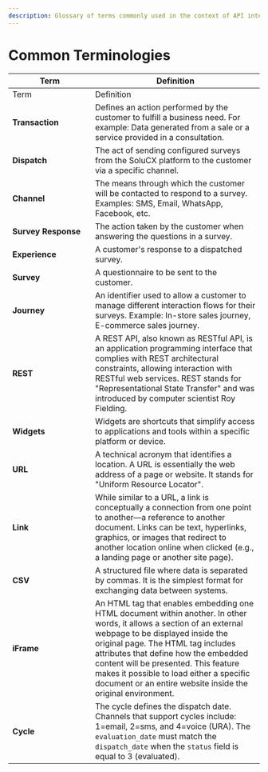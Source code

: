 ```yaml
---
description: Glossary of terms commonly used in the context of API integrations.
---
```


# Common Terminologies

<table data-header-hidden><thead><tr><th width="150">Term</th><th>Definition</th></tr></thead><tbody><tr><td>Term</td><td>Definition</td></tr><tr><td><strong>Transaction</strong></td><td>Defines an action performed by the customer to fulfill a business need. For example: Data generated from a sale or a service provided in a consultation.</td></tr><tr><td><strong>Dispatch</strong></td><td>The act of sending configured surveys from the SoluCX platform to the customer via a specific channel.</td></tr><tr><td><strong>Channel</strong></td><td>The means through which the customer will be contacted to respond to a survey. Examples: SMS, Email, WhatsApp, Facebook, etc.</td></tr><tr><td><strong>Survey Response</strong></td><td>The action taken by the customer when answering the questions in a survey.</td></tr><tr><td><strong>Experience</strong></td><td>A customer's response to a dispatched survey.</td></tr><tr><td><strong>Survey</strong></td><td>A questionnaire to be sent to the customer.</td></tr><tr><td><strong>Journey</strong></td><td>An identifier used to allow a customer to manage different interaction flows for their surveys. Example: In-store sales journey, E-commerce sales journey.</td></tr><tr><td><strong>REST</strong></td><td>A REST API, also known as RESTful API, is an application programming interface that complies with REST architectural constraints, allowing interaction with RESTful web services. REST stands for "Representational State Transfer" and was introduced by computer scientist Roy Fielding.</td></tr><tr><td><strong>Widgets</strong></td><td>Widgets are shortcuts that simplify access to applications and tools within a specific platform or device.</td></tr><tr><td><strong>URL</strong></td><td>A technical acronym that identifies a location. A URL is essentially the web address of a page or website. It stands for "Uniform Resource Locator".</td></tr><tr><td><strong>Link</strong></td><td>While similar to a URL, a link is conceptually a connection from one point to another—a reference to another document. Links can be text, hyperlinks, graphics, or images that redirect to another location online when clicked (e.g., a landing page or another site page).</td></tr><tr><td><strong>CSV</strong></td><td>A structured file where data is separated by commas. It is the simplest format for exchanging data between systems.</td></tr><tr><td><strong>iFrame</strong></td><td>An HTML tag that enables embedding one HTML document within another. In other words, it allows a section of an external webpage to be displayed inside the original page. The HTML tag includes attributes that define how the embedded content will be presented. This feature makes it possible to load either a specific document or an entire website inside the original environment.</td></tr><tr><td><strong>Cycle</strong></td><td>The cycle defines the dispatch date. Channels that support cycles include: 1=email, 2=sms, and 4=voice (URA). The <code>evaluation_date</code> must match the <code>dispatch_date</code> when the <code>status</code> field is equal to 3 (evaluated).</td></tr></tbody></table>

